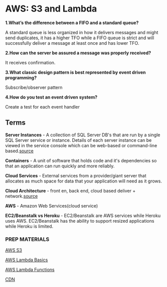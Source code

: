 # AWS: S3 and Lambda

**1.What’s the difference between a FIFO and a standard queue?**

A standard queue is less organized in how it delivers messages and might send duplicates, it has a higher TFO while a FIFO queue is strict and will successfully deliver a message at least once and has lower TFO.

**2.How can the server be assured a message was properly received?**

It receives confirmation.

**3.What classic design pattern is best represented by event driven programming?**

Subscribe/observer pattern

**4.How do you test an event driven system?**

Create a test for each event handler

## Terms

**Server Instances** - A collection of SQL Server DB's that are run by a single SQL Server service or instance. Details of each server instance can be viewed in the service console which can be web-based or command-line based.[source](https://www.techopedia.com/definition/32149/server-instance#:~:text=A%20server%20instance%20is%20a,based%20or%20command%2Dline%20based.)

**Containers** - A unit of software that holds code and it's dependencies so that an application can run quickly and more reliably.

**Cloud Services** - External services from a provider/giant server that allocates as much space for data that your application will need as it grows.

**Cloud Architecture** - front en, back end, cloud based deliver + network.[source](https://en.wikipedia.org/wiki/Cloud_computing_architecture)

**AWS** - Amazon Web Services(cloud service)

**EC2/Beanstalk vs Heroku** - EC2/Beanstalk are AWS services while Heroku uses AWS. EC2/Beanstalk has the ability to support resized applications while Heroku is limited.

### PREP MATERIALS

[AWS S3](https://aws.amazon.com/s3/)

[AWS Lambda Basics](https://www.serverless.com/aws-lambda)

[AWS Lambda Functions](https://aws.amazon.com/lambda/)

[CDN](https://cyberhoot.com/cybrary/content-delivery-network-cdn/)